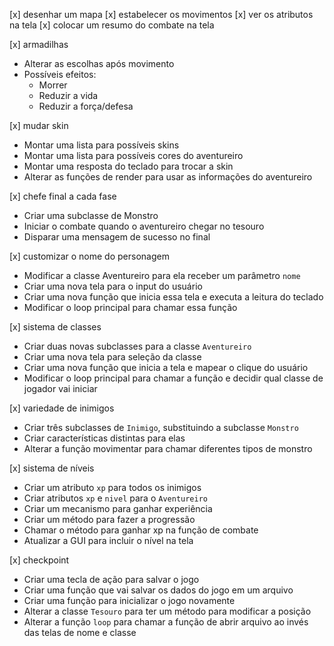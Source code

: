 [x] desenhar um mapa
[x] estabelecer os movimentos
[x] ver os atributos na tela
[x] colocar um resumo do combate na tela

[x] armadilhas
- Alterar as escolhas após movimento
- Possíveis efeitos:
    - Morrer
    - Reduzir a vida
    - Reduzir a força/defesa

[x] mudar skin
- Montar uma lista para possíveis skins
- Montar uma lista para possíveis cores do aventureiro
- Montar uma resposta do teclado para trocar a skin
- Alterar as funções de render para usar as informações do aventureiro

[x] chefe final a cada fase
- Criar uma subclasse de Monstro
- Iniciar o combate quando o aventureiro chegar no tesouro
- Disparar uma mensagem de sucesso no final

[x] customizar o nome do personagem
- Modificar a classe Aventureiro para ela receber um parâmetro `nome`
- Criar uma nova tela para o input do usuário
- Criar uma nova função que inicia essa tela e executa a leitura do teclado
- Modificar o loop principal para chamar essa função

[x] sistema de classes
- Criar duas novas subclasses para a classe `Aventureiro`
- Criar uma nova tela para seleção da classe
- Criar uma nova função que inicia a tela e mapear o clique do usuário
- Modificar o loop principal para chamar a função e decidir qual classe de jogador vai iniciar

[x] variedade de inimigos
- Criar três subclasses de `Inimigo`, substituindo a subclasse `Monstro`
- Criar características distintas para elas
- Alterar a função movimentar para chamar diferentes tipos de monstro

[x] sistema de níveis
- Criar um atributo `xp` para todos os inimigos
- Criar atributos `xp` e `nivel` para o `Aventureiro`
- Criar um mecanismo para ganhar experiência
- Criar um método para fazer a progressão
- Chamar o método para ganhar xp na função de combate
- Atualizar a GUI para incluir o nível na tela

[x] checkpoint
- Criar uma tecla de ação para salvar o jogo
- Criar uma função que vai salvar os dados do jogo em um arquivo
- Criar uma função para inicializar o jogo novamente
- Alterar a classe `Tesouro` para ter um método para modificar a posição
- Alterar a função `loop` para chamar a função de abrir arquivo ao invés das telas de nome e classe



